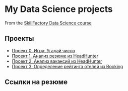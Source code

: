 # My Data Science projects

From the [SkillFactory Data Science course](https://github.com/StartrexII/sf_data_science)

## Проекты

* [Проект 0. Игра: Угадай число](https://github.com/StartrexII/sf_data_science/tree/main/project_0 'GitHub Link')
* [Проект 1. Анализ резюме из HeadHunter](https://github.com/StartrexII/DataScienceProjects/tree/main/project_1 'GitHub Link')
* [Проект 2. Анализ вакансий из HeadHunter](https://github.com/StartrexII/DataScienceProjects/tree/main/project_2 'GitHub Link')
* [Проект 3. Определение рейтинга отелей из Booking](https://github.com/StartrexII/DataScienceProjects/tree/main/project_3 'GitHub Link')

## Ссылки на резюме